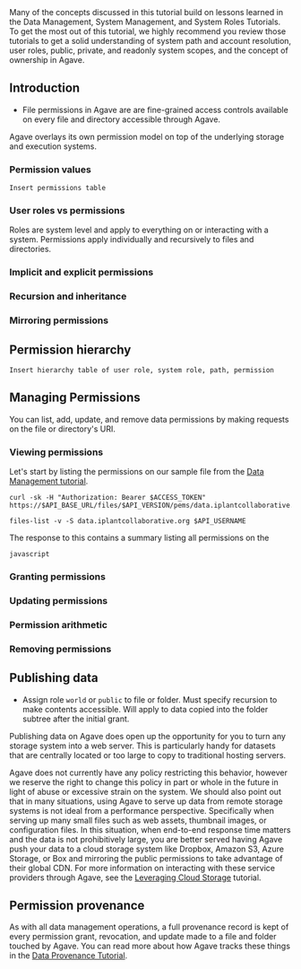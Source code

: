 <aside class="notice">Many of the concepts discussed in this tutorial build on lessons learned in the Data Management, System Management, and System Roles Tutorials. To get the most out of this tutorial, we highly recommend you review those tutorials to get a solid understanding of system path and account resolution, user roles, public, private, and readonly system scopes, and the concept of ownership in Agave.</aside>

## Introduction  

<ul>
<li>File permissions in Agave are are fine-grained access controls available on every file and directory accessible through Agave.</li>
</ul>

Agave overlays its own permission model on top of the underlying storage and execution systems.

### Permission values  

<pre><code>Insert permissions table
</code></pre>

### User roles vs permissions  

Roles are system level and apply to everything on or interacting with a system. Permissions apply individually and recursively to files and directories.

### Implicit and explicit permissions  

### Recursion and inheritance  

### Mirroring permissions  

## Permission hierarchy  

<pre><code>Insert hierarchy table of user role, system role, path, permission
</code></pre>

## Managing Permissions  

You can list, add, update, and remove data permissions by making requests on the file or directory's URI.

### Viewing permissions  

Let's start by listing the permissions on our sample file from the <a href="http://agaveapi.co/documentation/tutorials/data-management-tutorial/" title="Data Management Tutorial">Data Management tutorial</a>.

```shell
curl -sk -H "Authorization: Bearer $ACCESS_TOKEN" https://$API_BASE_URL/files/$API_VERSION/pems/data.iplantcollaborative.org/$API_USERNAME/picksumipsum.txt
```


```cli
files-list -v -S data.iplantcollaborative.org $API_USERNAME
``` 


The response to this contains a summary listing all permissions on the

<code>javascript</code>

### Granting permissions  

### Updating permissions  

### Permission arithmetic  

### Removing permissions  

## Publishing data  

<ul>
<li>Assign role <code>world</code> or <code>public</code> to file or folder. Must specify recursion to make contents accessible. Will apply to data copied into the folder subtree after the initial grant.</li>
</ul>

Publishing data on Agave does open up the opportunity for you to turn any storage system into a web server. This is particularly handy for datasets that are centrally located or too large to copy to traditional hosting servers.

Agave does not currently have any policy restricting this behavior, however we reserve the right to change this policy in part or whole in the future in light of abuse or excessive strain on the system. We should also point out that in many situations, using Agave to serve up data from remote storage systems is not ideal from a performance perspective. Specifically when serving up many small files such as web assets, thumbnail images, or configuration files. In this situation, when end-to-end response time matters and the data is not prohibitively large, you are better served having Agave push your data to a cloud storage system like Dropbox, Amazon S3, Azure Storage, or Box and mirroring the public permissions to take advantage of their global CDN. For more information on interacting with these service providers through Agave, see the <a href="http://agaveapi.co/documentation/tutorials/data-management-tutorial/leveraging-cloud-storage-tutorial/" title="Leveraging Cloud Storage Tutorial">Leveraging Cloud Storage</a> tutorial.

## Permission provenance  

As with all data management operations, a full provenance record is kept of every permission grant, revocation, and update made to a file and folder touched by Agave. You can read more about how Agave tracks these things in the <a href="http://agaveapi.co/documentation/tutorials/data-management-tutorial/data-provenance-tutorial/" title="Data Provenance Tutorial">Data Provenance Tutorial</a>.